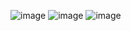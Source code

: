 ![image](https://github.com/HAO1211/U1114171008-/assets/164978442/7d22f6d1-f000-4e0e-8dc6-f5bce067773c)
![image](https://github.com/HAO1211/U1114171008-/assets/164978442/f696425a-5f7f-4954-801e-3d1b586da840)
![image](https://github.com/HAO1211/U1114171008-/assets/164978442/4600fa11-29c8-4618-8fde-ae376b18826e)

